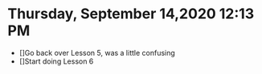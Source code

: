 # Thursday, September 14,2020 12:13 PM
- []Go back over Lesson 5, was a little confusing
- []Start doing Lesson 6